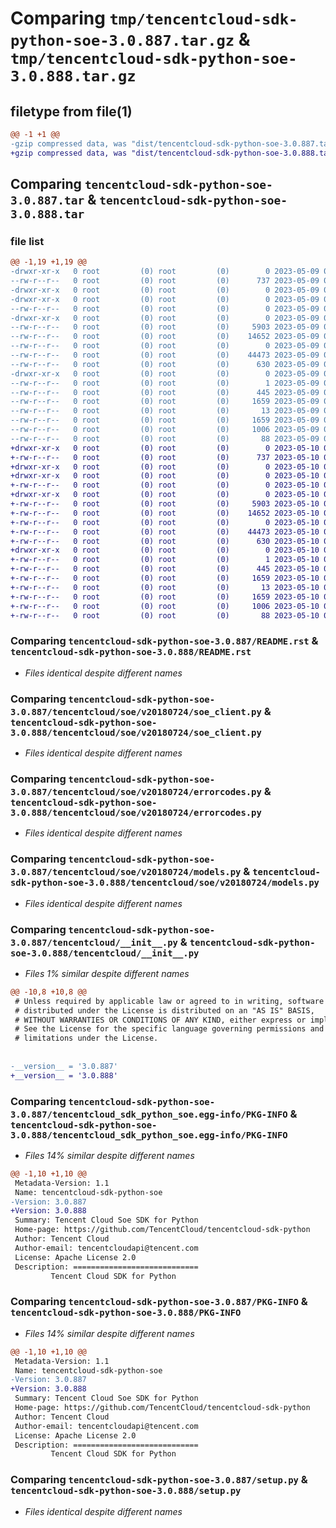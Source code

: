 # Comparing `tmp/tencentcloud-sdk-python-soe-3.0.887.tar.gz` & `tmp/tencentcloud-sdk-python-soe-3.0.888.tar.gz`

## filetype from file(1)

```diff
@@ -1 +1 @@
-gzip compressed data, was "dist/tencentcloud-sdk-python-soe-3.0.887.tar", last modified: Tue May  9 03:14:18 2023, max compression
+gzip compressed data, was "dist/tencentcloud-sdk-python-soe-3.0.888.tar", last modified: Wed May 10 02:35:52 2023, max compression
```

## Comparing `tencentcloud-sdk-python-soe-3.0.887.tar` & `tencentcloud-sdk-python-soe-3.0.888.tar`

### file list

```diff
@@ -1,19 +1,19 @@
-drwxr-xr-x   0 root         (0) root         (0)        0 2023-05-09 03:14:18.000000 tencentcloud-sdk-python-soe-3.0.887/
--rw-r--r--   0 root         (0) root         (0)      737 2023-05-09 03:14:18.000000 tencentcloud-sdk-python-soe-3.0.887/README.rst
-drwxr-xr-x   0 root         (0) root         (0)        0 2023-05-09 03:14:18.000000 tencentcloud-sdk-python-soe-3.0.887/tencentcloud/
-drwxr-xr-x   0 root         (0) root         (0)        0 2023-05-09 03:14:18.000000 tencentcloud-sdk-python-soe-3.0.887/tencentcloud/soe/
--rw-r--r--   0 root         (0) root         (0)        0 2023-05-09 03:14:18.000000 tencentcloud-sdk-python-soe-3.0.887/tencentcloud/soe/__init__.py
-drwxr-xr-x   0 root         (0) root         (0)        0 2023-05-09 03:14:18.000000 tencentcloud-sdk-python-soe-3.0.887/tencentcloud/soe/v20180724/
--rw-r--r--   0 root         (0) root         (0)     5903 2023-05-09 03:14:18.000000 tencentcloud-sdk-python-soe-3.0.887/tencentcloud/soe/v20180724/soe_client.py
--rw-r--r--   0 root         (0) root         (0)    14652 2023-05-09 03:14:18.000000 tencentcloud-sdk-python-soe-3.0.887/tencentcloud/soe/v20180724/errorcodes.py
--rw-r--r--   0 root         (0) root         (0)        0 2023-05-09 03:14:18.000000 tencentcloud-sdk-python-soe-3.0.887/tencentcloud/soe/v20180724/__init__.py
--rw-r--r--   0 root         (0) root         (0)    44473 2023-05-09 03:14:18.000000 tencentcloud-sdk-python-soe-3.0.887/tencentcloud/soe/v20180724/models.py
--rw-r--r--   0 root         (0) root         (0)      630 2023-05-09 03:14:18.000000 tencentcloud-sdk-python-soe-3.0.887/tencentcloud/__init__.py
-drwxr-xr-x   0 root         (0) root         (0)        0 2023-05-09 03:14:18.000000 tencentcloud-sdk-python-soe-3.0.887/tencentcloud_sdk_python_soe.egg-info/
--rw-r--r--   0 root         (0) root         (0)        1 2023-05-09 03:14:18.000000 tencentcloud-sdk-python-soe-3.0.887/tencentcloud_sdk_python_soe.egg-info/dependency_links.txt
--rw-r--r--   0 root         (0) root         (0)      445 2023-05-09 03:14:18.000000 tencentcloud-sdk-python-soe-3.0.887/tencentcloud_sdk_python_soe.egg-info/SOURCES.txt
--rw-r--r--   0 root         (0) root         (0)     1659 2023-05-09 03:14:18.000000 tencentcloud-sdk-python-soe-3.0.887/tencentcloud_sdk_python_soe.egg-info/PKG-INFO
--rw-r--r--   0 root         (0) root         (0)       13 2023-05-09 03:14:18.000000 tencentcloud-sdk-python-soe-3.0.887/tencentcloud_sdk_python_soe.egg-info/top_level.txt
--rw-r--r--   0 root         (0) root         (0)     1659 2023-05-09 03:14:18.000000 tencentcloud-sdk-python-soe-3.0.887/PKG-INFO
--rw-r--r--   0 root         (0) root         (0)     1006 2023-05-09 03:14:18.000000 tencentcloud-sdk-python-soe-3.0.887/setup.py
--rw-r--r--   0 root         (0) root         (0)       88 2023-05-09 03:14:18.000000 tencentcloud-sdk-python-soe-3.0.887/setup.cfg
+drwxr-xr-x   0 root         (0) root         (0)        0 2023-05-10 02:35:52.000000 tencentcloud-sdk-python-soe-3.0.888/
+-rw-r--r--   0 root         (0) root         (0)      737 2023-05-10 02:35:52.000000 tencentcloud-sdk-python-soe-3.0.888/README.rst
+drwxr-xr-x   0 root         (0) root         (0)        0 2023-05-10 02:35:52.000000 tencentcloud-sdk-python-soe-3.0.888/tencentcloud/
+drwxr-xr-x   0 root         (0) root         (0)        0 2023-05-10 02:35:52.000000 tencentcloud-sdk-python-soe-3.0.888/tencentcloud/soe/
+-rw-r--r--   0 root         (0) root         (0)        0 2023-05-10 02:35:52.000000 tencentcloud-sdk-python-soe-3.0.888/tencentcloud/soe/__init__.py
+drwxr-xr-x   0 root         (0) root         (0)        0 2023-05-10 02:35:52.000000 tencentcloud-sdk-python-soe-3.0.888/tencentcloud/soe/v20180724/
+-rw-r--r--   0 root         (0) root         (0)     5903 2023-05-10 02:35:52.000000 tencentcloud-sdk-python-soe-3.0.888/tencentcloud/soe/v20180724/soe_client.py
+-rw-r--r--   0 root         (0) root         (0)    14652 2023-05-10 02:35:52.000000 tencentcloud-sdk-python-soe-3.0.888/tencentcloud/soe/v20180724/errorcodes.py
+-rw-r--r--   0 root         (0) root         (0)        0 2023-05-10 02:35:52.000000 tencentcloud-sdk-python-soe-3.0.888/tencentcloud/soe/v20180724/__init__.py
+-rw-r--r--   0 root         (0) root         (0)    44473 2023-05-10 02:35:52.000000 tencentcloud-sdk-python-soe-3.0.888/tencentcloud/soe/v20180724/models.py
+-rw-r--r--   0 root         (0) root         (0)      630 2023-05-10 02:35:52.000000 tencentcloud-sdk-python-soe-3.0.888/tencentcloud/__init__.py
+drwxr-xr-x   0 root         (0) root         (0)        0 2023-05-10 02:35:52.000000 tencentcloud-sdk-python-soe-3.0.888/tencentcloud_sdk_python_soe.egg-info/
+-rw-r--r--   0 root         (0) root         (0)        1 2023-05-10 02:35:52.000000 tencentcloud-sdk-python-soe-3.0.888/tencentcloud_sdk_python_soe.egg-info/dependency_links.txt
+-rw-r--r--   0 root         (0) root         (0)      445 2023-05-10 02:35:52.000000 tencentcloud-sdk-python-soe-3.0.888/tencentcloud_sdk_python_soe.egg-info/SOURCES.txt
+-rw-r--r--   0 root         (0) root         (0)     1659 2023-05-10 02:35:52.000000 tencentcloud-sdk-python-soe-3.0.888/tencentcloud_sdk_python_soe.egg-info/PKG-INFO
+-rw-r--r--   0 root         (0) root         (0)       13 2023-05-10 02:35:52.000000 tencentcloud-sdk-python-soe-3.0.888/tencentcloud_sdk_python_soe.egg-info/top_level.txt
+-rw-r--r--   0 root         (0) root         (0)     1659 2023-05-10 02:35:52.000000 tencentcloud-sdk-python-soe-3.0.888/PKG-INFO
+-rw-r--r--   0 root         (0) root         (0)     1006 2023-05-10 02:35:52.000000 tencentcloud-sdk-python-soe-3.0.888/setup.py
+-rw-r--r--   0 root         (0) root         (0)       88 2023-05-10 02:35:52.000000 tencentcloud-sdk-python-soe-3.0.888/setup.cfg
```

### Comparing `tencentcloud-sdk-python-soe-3.0.887/README.rst` & `tencentcloud-sdk-python-soe-3.0.888/README.rst`

 * *Files identical despite different names*

### Comparing `tencentcloud-sdk-python-soe-3.0.887/tencentcloud/soe/v20180724/soe_client.py` & `tencentcloud-sdk-python-soe-3.0.888/tencentcloud/soe/v20180724/soe_client.py`

 * *Files identical despite different names*

### Comparing `tencentcloud-sdk-python-soe-3.0.887/tencentcloud/soe/v20180724/errorcodes.py` & `tencentcloud-sdk-python-soe-3.0.888/tencentcloud/soe/v20180724/errorcodes.py`

 * *Files identical despite different names*

### Comparing `tencentcloud-sdk-python-soe-3.0.887/tencentcloud/soe/v20180724/models.py` & `tencentcloud-sdk-python-soe-3.0.888/tencentcloud/soe/v20180724/models.py`

 * *Files identical despite different names*

### Comparing `tencentcloud-sdk-python-soe-3.0.887/tencentcloud/__init__.py` & `tencentcloud-sdk-python-soe-3.0.888/tencentcloud/__init__.py`

 * *Files 1% similar despite different names*

```diff
@@ -10,8 +10,8 @@
 # Unless required by applicable law or agreed to in writing, software
 # distributed under the License is distributed on an "AS IS" BASIS,
 # WITHOUT WARRANTIES OR CONDITIONS OF ANY KIND, either express or implied.
 # See the License for the specific language governing permissions and
 # limitations under the License.
 
 
-__version__ = '3.0.887'
+__version__ = '3.0.888'
```

### Comparing `tencentcloud-sdk-python-soe-3.0.887/tencentcloud_sdk_python_soe.egg-info/PKG-INFO` & `tencentcloud-sdk-python-soe-3.0.888/tencentcloud_sdk_python_soe.egg-info/PKG-INFO`

 * *Files 14% similar despite different names*

```diff
@@ -1,10 +1,10 @@
 Metadata-Version: 1.1
 Name: tencentcloud-sdk-python-soe
-Version: 3.0.887
+Version: 3.0.888
 Summary: Tencent Cloud Soe SDK for Python
 Home-page: https://github.com/TencentCloud/tencentcloud-sdk-python
 Author: Tencent Cloud
 Author-email: tencentcloudapi@tencent.com
 License: Apache License 2.0
 Description: ============================
         Tencent Cloud SDK for Python
```

### Comparing `tencentcloud-sdk-python-soe-3.0.887/PKG-INFO` & `tencentcloud-sdk-python-soe-3.0.888/PKG-INFO`

 * *Files 14% similar despite different names*

```diff
@@ -1,10 +1,10 @@
 Metadata-Version: 1.1
 Name: tencentcloud-sdk-python-soe
-Version: 3.0.887
+Version: 3.0.888
 Summary: Tencent Cloud Soe SDK for Python
 Home-page: https://github.com/TencentCloud/tencentcloud-sdk-python
 Author: Tencent Cloud
 Author-email: tencentcloudapi@tencent.com
 License: Apache License 2.0
 Description: ============================
         Tencent Cloud SDK for Python
```

### Comparing `tencentcloud-sdk-python-soe-3.0.887/setup.py` & `tencentcloud-sdk-python-soe-3.0.888/setup.py`

 * *Files identical despite different names*

